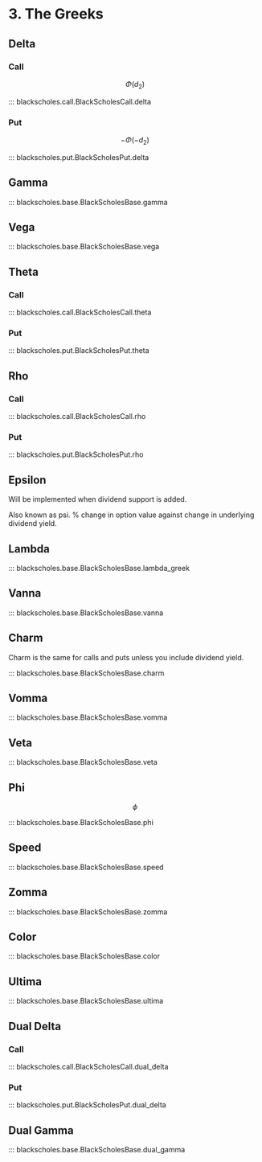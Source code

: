 # 3. The Greeks

<script
  src="https://cdn.mathjax.org/mathjax/latest/MathJax.js?config=TeX-AMS-MML_HTMLorMML"
  type="text/javascript">
</script>

## Delta

### Call

$$ \Phi(d_2)$$

::: blackscholes.call.BlackScholesCall.delta

### Put

$$ -\Phi(-d_2)$$

::: blackscholes.put.BlackScholesPut.delta

## Gamma

::: blackscholes.base.BlackScholesBase.gamma

## Vega

::: blackscholes.base.BlackScholesBase.vega

## Theta

### Call

::: blackscholes.call.BlackScholesCall.theta

### Put

::: blackscholes.put.BlackScholesPut.theta

## Rho

### Call

::: blackscholes.call.BlackScholesCall.rho

### Put

::: blackscholes.put.BlackScholesPut.rho

## Epsilon

Will be implemented when dividend support is added. 

Also known as psi. % change in option value
against change in underlying dividend yield.

## Lambda

::: blackscholes.base.BlackScholesBase.lambda_greek

## Vanna

::: blackscholes.base.BlackScholesBase.vanna

## Charm

Charm is the same for calls and puts unless you include
dividend yield. 

::: blackscholes.base.BlackScholesBase.charm

## Vomma

::: blackscholes.base.BlackScholesBase.vomma

## Veta

::: blackscholes.base.BlackScholesBase.veta

## Phi

$$\phi$$

::: blackscholes.base.BlackScholesBase.phi

## Speed

::: blackscholes.base.BlackScholesBase.speed

## Zomma

::: blackscholes.base.BlackScholesBase.zomma

## Color

::: blackscholes.base.BlackScholesBase.color

## Ultima

::: blackscholes.base.BlackScholesBase.ultima

## Dual Delta

### Call

::: blackscholes.call.BlackScholesCall.dual_delta

### Put

::: blackscholes.put.BlackScholesPut.dual_delta

## Dual Gamma

::: blackscholes.base.BlackScholesBase.dual_gamma